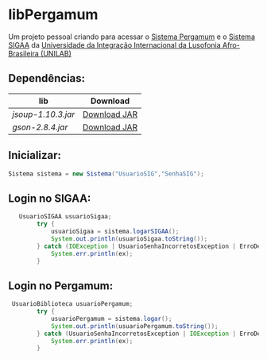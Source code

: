 # libPergamum

Um projeto pessoal criando para acessar o [Sistema Pergamum](http://bibweb.unilab.edu.br) e o [Sistema SIGAA](https://sig.unilab.edu.br) da [Universidade da Integração Internacional da Lusofonia Afro-Brasileira (UNILAB)](http://unilab.edu.br/)

## Dependências:
|lib                 |Download                                                                                                 |
|--------------------|-----------------------------------------------------------------------------------------------------|
|*jsoup-1.10.3.jar*  |[Download JAR](https://jsoup.org/packages/jsoup-1.10.3.jar)                                          |
|*gson-2.8.4.jar*    |[Download JAR](http://central.maven.org/maven2/com/google/code/gson/gson/2.8.4/gson-2.8.4.jar)                |

## Inicializar:

```java
Sistema sistema = new Sistema("UsuarioSIG","SenhaSIG");
```
## Login no SIGAA:

```java
   UsuarioSIGAA usuarioSigaa;
        try {
            usuarioSigaa = sistema.logarSIGAA();
            System.out.println(usuarioSigaa.toString());
        } catch (IOException | UsuarioSenhaIncorretosException | ErroDesconhecidoLoginException ex) {
            System.err.println(ex);
        } 
```

## Login no Pergamum:

```java
 UsuarioBiblioteca usuarioPergamum;
        try {
            usuarioPergamum = sistema.logar();
            System.out.println(usuarioPergamum.toString());
        } catch (UsuarioSenhaIncorretosException | IOException | ErroDesconhecidoLoginException ex) {
            System.err.println(ex);
        }
```
